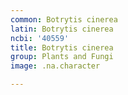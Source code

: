 ```yaml
---
common: Botrytis cinerea
latin: Botrytis cinerea
ncbi: '40559'
title: Botrytis cinerea
group: Plants and Fungi
image: .na.character

---
```

